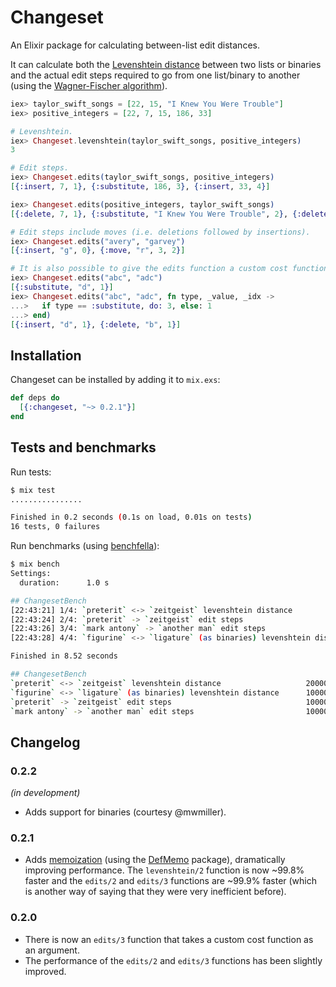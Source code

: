 # Changeset

An Elixir package for calculating between-list edit distances.

It can calculate both the [Levenshtein distance](https://en.wikipedia.org/wiki/Levenshtein_distance) between two lists or binaries and the actual edit steps required to go from one list/binary to another (using the [Wagner-Fischer algorithm](https://en.wikipedia.org/wiki/Wagner%E2%80%93Fischer_algorithm)).

```elixir
iex> taylor_swift_songs = [22, 15, "I Knew You Were Trouble"]
iex> positive_integers = [22, 7, 15, 186, 33]

# Levenshtein.
iex> Changeset.levenshtein(taylor_swift_songs, positive_integers)
3

# Edit steps.
iex> Changeset.edits(taylor_swift_songs, positive_integers)
[{:insert, 7, 1}, {:substitute, 186, 3}, {:insert, 33, 4}]

iex> Changeset.edits(positive_integers, taylor_swift_songs)
[{:delete, 7, 1}, {:substitute, "I Knew You Were Trouble", 2}, {:delete, 33, 4}]

# Edit steps include moves (i.e. deletions followed by insertions).
iex> Changeset.edits("avery", "garvey")
[{:insert, "g", 0}, {:move, "r", 3, 2}]

# It is also possible to give the edits function a custom cost function.
iex> Changeset.edits("abc", "adc")
[{:substitute, "d", 1}]
iex> Changeset.edits("abc", "adc", fn type, _value, _idx ->
...>   if type == :substitute, do: 3, else: 1
...> end)
[{:insert, "d", 1}, {:delete, "b", 1}]
```

## Installation

Changeset can be installed by adding it to `mix.exs`:

```elixir
def deps do
  [{:changeset, "~> 0.2.1"}]
end
```

## Tests and benchmarks

Run tests:

```sh
$ mix test
................

Finished in 0.2 seconds (0.1s on load, 0.01s on tests)
16 tests, 0 failures
```

Run benchmarks (using [benchfella](https://github.com/alco/benchfella)):

```sh
$ mix bench
Settings:
  duration:      1.0 s

## ChangesetBench
[22:43:21] 1/4: `preterit` <-> `zeitgeist` levenshtein distance
[22:43:24] 2/4: `preterit` -> `zeitgeist` edit steps
[22:43:26] 3/4: `mark antony` -> `another man` edit steps
[22:43:28] 4/4: `figurine` <-> `ligature` (as binaries) levenshtein distance

Finished in 8.52 seconds

## ChangesetBench
`preterit` <-> `zeitgeist` levenshtein distance                   200000   9.37 µs/op
`figurine` <-> `ligature` (as binaries) levenshtein distance      100000   12.51 µs/op
`preterit` -> `zeitgeist` edit steps                              100000   17.67 µs/op
`mark antony` -> `another man` edit steps                         100000   19.61 µs/op
```

## Changelog

### 0.2.2
*(in development)*

* Adds support for binaries (courtesy @mwmiller).

### 0.2.1

* Adds [memoization](https://wiki.haskell.org/Memoization) (using the [DefMemo](https://github.com/os6sense/DefMemo) package), dramatically improving performance. The `levenshtein/2` function is now ~99.8% faster and the `edits/2` and `edits/3` functions are ~99.9% faster (which is another way of saying that they were very inefficient before).

### 0.2.0

* There is now an `edits/3` function that takes a custom cost function as an argument.
* The performance of the `edits/2` and `edits/3` functions has been slightly improved.
